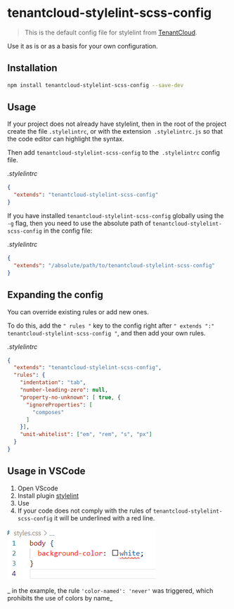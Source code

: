 # tenantcloud-stylelint-scss-config
> This is the default config file for stylelint from [TenantCloud](https://www.tenantcloud.com/).

Use it as is or as a basis for your own configuration.

## Installation

```bash
npm install tenantcloud-stylelint-scss-config --save-dev
```

## Usage

If your project does not already have stylelint, then in the root of the project create the file `.stylelintrc`, or with the extension` .stylelintrc.js` so that the code editor can highlight the syntax.

Then add `tenantcloud-stylelint-scss-config` to the` .stylelintrc` config file.

_.stylelintrc_
```json
{
  "extends": "tenantcloud-stylelint-scss-config"
}
```

If you have installed `tenantcloud-stylelint-scss-config` globally using the` -g` flag, then you need to use the absolute path of `tenantcloud-stylelint-scss-config` in the config file:


_.stylelintrc_
```json
{
  "extends": "/absolute/path/to/tenantcloud-stylelint-scss-config"
}
```

## Expanding the config

You can override existing rules or add new ones.

To do this, add the `" rules "` key to the config right after `" extends ":" tenantcloud-stylelint-scss-config "`, and then add your own rules.

_.stylelintrc_
```json
{
  "extends": "tenantcloud-stylelint-scss-config",
  "rules": {
    "indentation": "tab",
    "number-leading-zero": null,
    "property-no-unknown": [ true, {
      "ignoreProperties": [
        "composes"
      ]
    }],
    "unit-whitelist": ["em", "rem", "s", "px"]
  }
}
```

## Usage in VSCode

1. Open VScode
2. Install plugin [stylelint](https://marketplace.visualstudio.com/items?itemName=stylelint.vscode-stylelint)
3. Use
4. If your code does not comply with the rules of `tenantcloud-stylelint-scss-config` it will be underlined with a red line.

![](vscode-error.png)

_ in the example, the rule `'color-named': 'never'` was triggered, which prohibits the use of colors by name_
